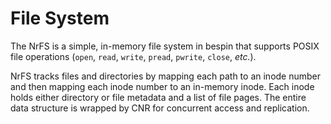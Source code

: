 # File System

The NrFS is a simple, in-memory file system in bespin that supports POSIX file
operations (`open`, `read`, `write`, `pread`, `pwrite`, `close`, *etc.*).

NrFS tracks files and directories by mapping each path to an inode number and
then mapping each inode number to an in-memory inode. Each inode holds either
directory or file metadata and a list of file pages. The entire data structure
is wrapped by CNR for concurrent access and replication.